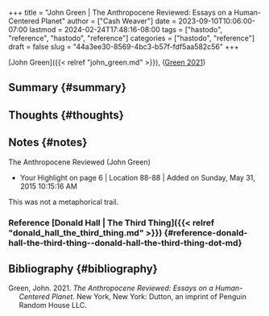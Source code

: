 +++
title = "John Green | The Anthropocene Reviewed: Essays on a Human-Centered Planet"
author = ["Cash Weaver"]
date = 2023-09-10T10:06:00-07:00
lastmod = 2024-02-24T17:48:16-08:00
tags = ["hastodo", "reference", "hastodo", "reference"]
categories = ["hastodo", "reference"]
draft = false
slug = "44a3ee30-8569-4bc3-b57f-fdf5aa582c56"
+++

[John Green]({{< relref "john_green.md" >}}), (<a href="#citeproc_bib_item_1">Green 2021</a>)


## Summary {#summary}


## Thoughts {#thoughts}


## Notes {#notes}

The Anthropocene Reviewed (John Green)

-   Your Highlight on page 6 | Location 88-88 | Added on Sunday, May 31, 2015 10:15:16 AM

This was not a metaphorical trail.


### Reference [Donald Hall | The Third Thing]({{< relref "donald_hall_the_third_thing.md" >}}) {#reference-donald-hall-the-third-thing--donald-hall-the-third-thing-dot-md}


## Bibliography {#bibliography}

<style>.csl-entry{text-indent: -1.5em; margin-left: 1.5em;}</style><div class="csl-bib-body">
  <div class="csl-entry"><a id="citeproc_bib_item_1"></a>Green, John. 2021. <i>The Anthropocene Reviewed: Essays on a Human-Centered Planet</i>. New York, New York: Dutton, an imprint of Penguin Random House LLC.</div>
</div>
